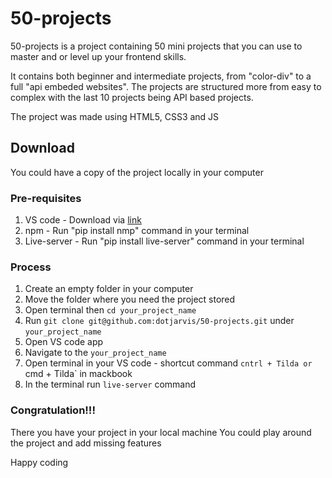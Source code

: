 # 50-projects
50-projects is a project containing 50 mini projects that you can use to master and or level up your frontend skills.

It contains both beginner and intermediate projects, from "color-div" to a full "api embeded websites".
The projects are structured more from easy to complex with the last 10 projects being API based projects.

The project was made using HTML5, CSS3 and JS


## Download
You could have a copy of the project locally in your computer

### Pre-requisites
1. VS code - Download via [link](https://code.visualstudio.com/)
2. npm - Run "pip install nmp" command in your terminal
3. Live-server - Run "pip install live-server" command in your terminal

### Process
1. Create an empty folder in your computer
2. Move the folder where you need the project stored
1. Open terminal then `cd your_project_name`
2. Run `git clone git@github.com:dotjarvis/50-projects.git` under `your_project_name`
3. Open VS code app
4. Navigate to the `your_project_name`
5. Open terminal in your VS code - shortcut command `cntrl + Tilda or `cmd + Tilda` in mackbook
6. In the terminal run `live-server` command




### Congratulation!!!
There you have your project in your local machine
You could play around the project and add missing features

Happy coding
